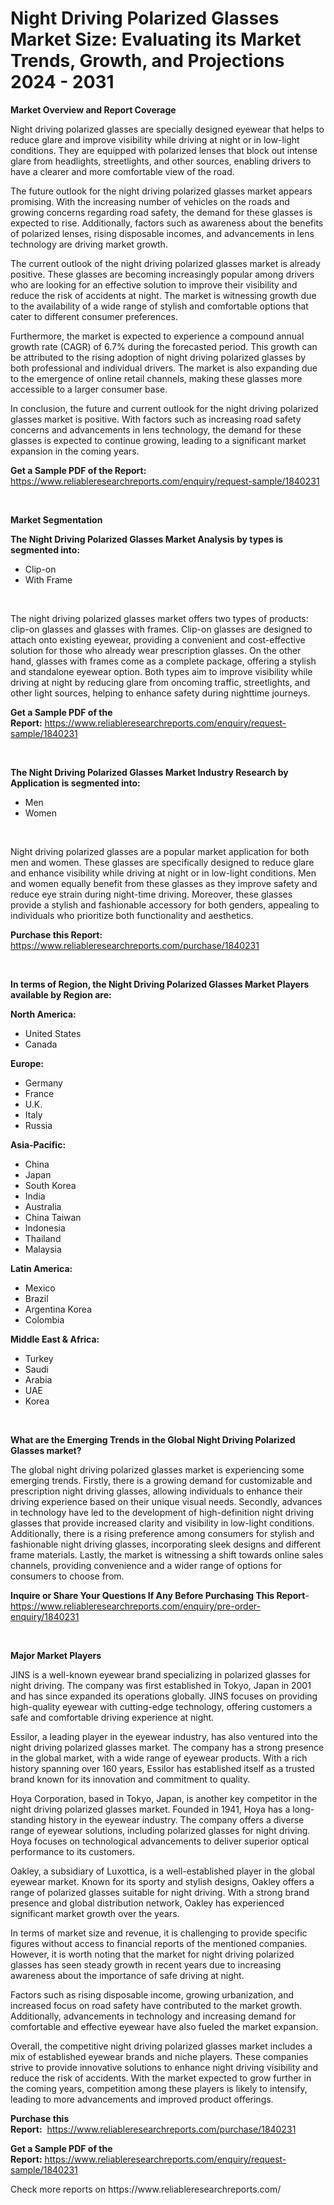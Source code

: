<p><h1>Night Driving Polarized Glasses Market Size: Evaluating its Market Trends, Growth, and Projections 2024 - 2031</h1></p><p><strong>Market Overview and Report Coverage</strong></p>
<p><p>Night driving polarized glasses are specially designed eyewear that helps to reduce glare and improve visibility while driving at night or in low-light conditions. They are equipped with polarized lenses that block out intense glare from headlights, streetlights, and other sources, enabling drivers to have a clearer and more comfortable view of the road.</p><p>The future outlook for the night driving polarized glasses market appears promising. With the increasing number of vehicles on the roads and growing concerns regarding road safety, the demand for these glasses is expected to rise. Additionally, factors such as awareness about the benefits of polarized lenses, rising disposable incomes, and advancements in lens technology are driving market growth.</p><p>The current outlook of the night driving polarized glasses market is already positive. These glasses are becoming increasingly popular among drivers who are looking for an effective solution to improve their visibility and reduce the risk of accidents at night. The market is witnessing growth due to the availability of a wide range of stylish and comfortable options that cater to different consumer preferences.</p><p>Furthermore, the market is expected to experience a compound annual growth rate (CAGR) of 6.7% during the forecasted period. This growth can be attributed to the rising adoption of night driving polarized glasses by both professional and individual drivers. The market is also expanding due to the emergence of online retail channels, making these glasses more accessible to a larger consumer base.</p><p>In conclusion, the future and current outlook for the night driving polarized glasses market is positive. With factors such as increasing road safety concerns and advancements in lens technology, the demand for these glasses is expected to continue growing, leading to a significant market expansion in the coming years.</p></p>
<p><strong>Get a Sample PDF of the Report:</strong> <a href="https://www.reliableresearchreports.com/enquiry/request-sample/1840231">https://www.reliableresearchreports.com/enquiry/request-sample/1840231</a></p>
<p>&nbsp;</p>
<p><strong>Market Segmentation</strong></p>
<p><strong>The Night Driving Polarized Glasses Market Analysis by types is segmented into:</strong></p>
<p><ul><li>Clip-on</li><li>With Frame</li></ul></p>
<p>&nbsp;</p>
<p><p>The night driving polarized glasses market offers two types of products: clip-on glasses and glasses with frames. Clip-on glasses are designed to attach onto existing eyewear, providing a convenient and cost-effective solution for those who already wear prescription glasses. On the other hand, glasses with frames come as a complete package, offering a stylish and standalone eyewear option. Both types aim to improve visibility while driving at night by reducing glare from oncoming traffic, streetlights, and other light sources, helping to enhance safety during nighttime journeys.</p></p>
<p><strong>Get a Sample PDF of the Report:</strong>&nbsp;<a href="https://www.reliableresearchreports.com/enquiry/request-sample/1840231">https://www.reliableresearchreports.com/enquiry/request-sample/1840231</a></p>
<p>&nbsp;</p>
<p><strong>The Night Driving Polarized Glasses Market Industry Research by Application is segmented into:</strong></p>
<p><ul><li>Men</li><li>Women</li></ul></p>
<p>&nbsp;</p>
<p><p>Night driving polarized glasses are a popular market application for both men and women. These glasses are specifically designed to reduce glare and enhance visibility while driving at night or in low-light conditions. Men and women equally benefit from these glasses as they improve safety and reduce eye strain during night-time driving. Moreover, these glasses provide a stylish and fashionable accessory for both genders, appealing to individuals who prioritize both functionality and aesthetics.</p></p>
<p><strong>Purchase this Report:</strong>&nbsp; <a href="https://www.reliableresearchreports.com/purchase/1840231">https://www.reliableresearchreports.com/purchase/1840231</a></p>
<p>&nbsp;</p>
<p><strong>In terms of Region, the Night Driving Polarized Glasses Market Players available by Region are:</strong></p>
<p>
    <p> <strong> North America: </strong>
        <ul>
            <li>United States</li>
            <li>Canada</li>
        </ul>
        </p> 
    <p> <strong> Europe: </strong>
        <ul>
            <li>Germany</li>
            <li>France</li>
            <li>U.K.</li>
            <li>Italy</li>
            <li>Russia</li>
        </ul>
        </p> 
    <p> <strong> Asia-Pacific: </strong>
        <ul>
            <li>China</li>
            <li>Japan</li>
            <li>South Korea</li>
            <li>India</li>
            <li>Australia</li>
            <li>China Taiwan</li>
            <li>Indonesia</li>
            <li>Thailand</li>
            <li>Malaysia</li>
        </ul>
        </p> 
    <p> <strong> Latin America: </strong>
        <ul>
            <li>Mexico</li>
            <li>Brazil</li>
            <li>Argentina Korea</li>
            <li>Colombia</li>
        </ul>
        </p> 
    <p> <strong> Middle East & Africa: </strong>
        <ul>
            <li>Turkey</li>
            <li>Saudi</li>
            <li>Arabia</li>
            <li>UAE</li>
            <li>Korea</li>
        </ul>
    </p>
    </p>
<p>&nbsp;</p>
<p><strong>What are the Emerging Trends in the Global Night Driving Polarized Glasses market?</strong></p>
<p><p>The global night driving polarized glasses market is experiencing some emerging trends. Firstly, there is a growing demand for customizable and prescription night driving glasses, allowing individuals to enhance their driving experience based on their unique visual needs. Secondly, advances in technology have led to the development of high-definition night driving glasses that provide increased clarity and visibility in low-light conditions. Additionally, there is a rising preference among consumers for stylish and fashionable night driving glasses, incorporating sleek designs and different frame materials. Lastly, the market is witnessing a shift towards online sales channels, providing convenience and a wider range of options for consumers to choose from.</p></p>
<p><strong>Inquire or Share Your Questions If Any Before Purchasing This Report</strong>- <a href="https://www.reliableresearchreports.com/enquiry/pre-order-enquiry/1840231">https://www.reliableresearchreports.com/enquiry/pre-order-enquiry/1840231</a></p>
<p>&nbsp;</p>
<p><strong>Major Market Players</strong></p>
<p><p>JINS is a well-known eyewear brand specializing in polarized glasses for night driving. The company was first established in Tokyo, Japan in 2001 and has since expanded its operations globally. JINS focuses on providing high-quality eyewear with cutting-edge technology, offering customers a safe and comfortable driving experience at night.</p><p>Essilor, a leading player in the eyewear industry, has also ventured into the night driving polarized glasses market. The company has a strong presence in the global market, with a wide range of eyewear products. With a rich history spanning over 160 years, Essilor has established itself as a trusted brand known for its innovation and commitment to quality.</p><p>Hoya Corporation, based in Tokyo, Japan, is another key competitor in the night driving polarized glasses market. Founded in 1941, Hoya has a long-standing history in the eyewear industry. The company offers a diverse range of eyewear solutions, including polarized glasses for night driving. Hoya focuses on technological advancements to deliver superior optical performance to its customers.</p><p>Oakley, a subsidiary of Luxottica, is a well-established player in the global eyewear market. Known for its sporty and stylish designs, Oakley offers a range of polarized glasses suitable for night driving. With a strong brand presence and global distribution network, Oakley has experienced significant market growth over the years.</p><p>In terms of market size and revenue, it is challenging to provide specific figures without access to financial reports of the mentioned companies. However, it is worth noting that the market for night driving polarized glasses has seen steady growth in recent years due to increasing awareness about the importance of safe driving at night.</p><p>Factors such as rising disposable income, growing urbanization, and increased focus on road safety have contributed to the market growth. Additionally, advancements in technology and increasing demand for comfortable and effective eyewear have also fueled the market expansion.</p><p>Overall, the competitive night driving polarized glasses market includes a mix of established eyewear brands and niche players. These companies strive to provide innovative solutions to enhance night driving visibility and reduce the risk of accidents. With the market expected to grow further in the coming years, competition among these players is likely to intensify, leading to more advancements and improved product offerings.</p></p>
<p><strong>Purchase this Report:</strong>&nbsp;&nbsp;<a href="https://www.reliableresearchreports.com/purchase/1840231">https://www.reliableresearchreports.com/purchase/1840231</a></p>
<p></p>
<p><strong>Get a Sample PDF of the Report:</strong>&nbsp;<a href="https://www.reliableresearchreports.com/enquiry/request-sample/1840231">https://www.reliableresearchreports.com/enquiry/request-sample/1840231</a></p>
<p>Check more reports on https://www.reliableresearchreports.com/</p>